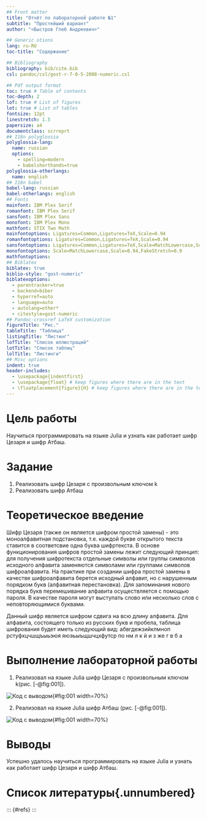 ```yaml
---
## Front matter
title: "Отчёт по лабораторной работе №1"
subtitle: "Простейший вариант"
author: "<Быстров Глеб Андреевич>"

## Generic otions
lang: ru-RU
toc-title: "Содержание"

## Bibliography
bibliography: bib/cite.bib
csl: pandoc/csl/gost-r-7-0-5-2008-numeric.csl

## Pdf output format
toc: true # Table of contents
toc-depth: 2
lof: true # List of figures
lot: true # List of tables
fontsize: 12pt
linestretch: 1.5
papersize: a4
documentclass: scrreprt
## I18n polyglossia
polyglossia-lang:
  name: russian
  options:
	- spelling=modern
	- babelshorthands=true
polyglossia-otherlangs:
  name: english
## I18n babel
babel-lang: russian
babel-otherlangs: english
## Fonts
mainfont: IBM Plex Serif
romanfont: IBM Plex Serif
sansfont: IBM Plex Sans
monofont: IBM Plex Mono
mathfont: STIX Two Math
mainfontoptions: Ligatures=Common,Ligatures=TeX,Scale=0.94
romanfontoptions: Ligatures=Common,Ligatures=TeX,Scale=0.94
sansfontoptions: Ligatures=Common,Ligatures=TeX,Scale=MatchLowercase,Scale=0.94
monofontoptions: Scale=MatchLowercase,Scale=0.94,FakeStretch=0.9
mathfontoptions:
## Biblatex
biblatex: true
biblio-style: "gost-numeric"
biblatexoptions:
  - parentracker=true
  - backend=biber
  - hyperref=auto
  - language=auto
  - autolang=other*
  - citestyle=gost-numeric
## Pandoc-crossref LaTeX customization
figureTitle: "Рис."
tableTitle: "Таблица"
listingTitle: "Листинг"
lofTitle: "Список иллюстраций"
lotTitle: "Список таблиц"
lolTitle: "Листинги"
## Misc options
indent: true
header-includes:
  - \usepackage{indentfirst}
  - \usepackage{float} # keep figures where there are in the text
  - \floatplacement{figure}{H} # keep figures where there are in the text
---
```


# Цель работы

Научиться программировать на языке Julia и узнать как работает шифр Цезаря и шифр Атбаш.

# Задание

1. Реализовать шифр Цезаря с произвольным ключом k
2. Реализовать шифр Атбаш

# Теоретическое введение

Шифр Цезаря (также он является шифром простой замены) - это
моноалфавитная подстановка, т.е. каждой букве открытого текста ставится в соответсвие одна буква шифртекста.
В основе функционирования шифров простой замены лежит следующий
принцип: для получения шифротекста отдельные символы или группы символов исходного алфавита заменяются символами или группами символов шифроалфавита. На практике при создании шифра простой
замены в качестве шифроалфавита берется исходный алфавит, но с нарушенным порядком букв (алфавитная перестановка). Для запоминания нового порядка букв перемешивание алфавита осуществляется с помощью пароля. В качестве пароля могут выступать слово или несколько слов с неповторяющимися буквами.

Данный шифр является шифром сдвига на всю длину алфавита. Для
алфавита, состоящего только из русских букв и пробела, таблица шифрования будет иметь следующий вид:
абвгдежзийклмноп рстуфхцчшщъыьэюя
яюэьыъщшчцхфутср по нм л к й и з же г в б а

# Выполнение лабораторной работы

1. Реализовал на языке Julia шифр Цезаря с произвольным ключом k(рис. [-@fig:001]).

![Код с выводом](image/1.png){#fig:001 width=70%}

2. Реализовал на языке Julia шифр Атбаш (рис. [-@fig:001]).

![Код с выводом](image/2.png){#fig:001 width=70%}

# Выводы

Успешно удалось научиться программировать на языке Julia и узнать как работает шифр Цезаря и шифр Атбаш.

# Список литературы{.unnumbered}

::: {#refs}
:::
